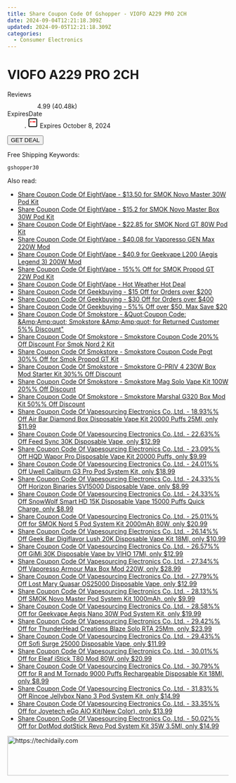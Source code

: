 ```yaml
---
title: Share Coupon Code Of Gshopper - VIOFO A229 PRO 2CH
date: 2024-09-04T12:21:18.309Z
updated: 2024-09-05T12:21:18.309Z
categories:
  - Consumer Electronics
---
```



<main class="px-4 py-6 sm:p-6 md:px-8 md:py-10">
  <div class="mx-auto grid max-w-4xl grid-cols-1">
    <div class="relative col-start-1 row-start-1 flex flex-col-reverse rounded-lg bg-gradient-to-t from-black/75 via-black/0 p-3 sm:row-start-2 sm:bg-none sm:p-0 lg:row-start-1">
      <h1 class="mt-1 text-lg font-semibold text-white sm:text-slate-900 md:text-2xl dark:sm:text-white">VIOFO A229 PRO 2CH</h1>
    </div>
        <dl class="row-start-2 mt-4 flex items-center text-xs font-medium sm:row-start-3 sm:mt-1 md:mt-2.5 lg:row-start-2">
      <dt class="sr-only">Reviews</dt>
      <dd class="flex items-center text-indigo-600 dark:text-indigo-400">
        <svg width="24" height="24" fill="none" aria-hidden="true" class="mr-1 stroke-current dark:stroke-indigo-500">
          <path d="m12 5 2 5h5l-4 4 2.103 5L12 16l-5.103 3L9 14l-4-4h5l2-5Z" stroke-width="2" stroke-linecap="round" stroke-linejoin="round" />
        </svg>
        <span>4.99 <span class="font-normal text-slate-400">(40.48k)</span></span>
      </dd>
      <dt class="sr-only">ExpiresDate</dt>
      <dd class="flex items-center">
        <svg width="2" height="2" aria-hidden="true" fill="currentColor" class="mx-3 text-slate-300">
          <circle cx="1" cy="1" r="1" />
        </svg>
        <svg width="24" height="24" viewBox="0 0 24 24" fill="none" stroke="currentColor" stroke-width="2">
          <rect x="3" y="3" width="18" height="18" rx="2" fill="#fff" />
          <path d="M6 10L18 10" stroke="red" stroke-width="2" fill="none" />
          <path d="M10 6L10 18" stroke="#fff" stroke-width="2" fill="none" />
        </svg>
        Expires October 8, 2024      </dd>
    </dl>
    <div class="col-start-1 row-start-3 mt-4 self-center sm:col-start-2 sm:row-span-2 sm:row-start-2 sm:mt-0 lg:col-start-1 lg:row-start-3 lg:row-end-4 lg:mt-6">
      <button type="button" onClick="javascript:window.open(decodeURIComponent('https%3A%2F%2Fwww.shareasale.com%2Fu.cfm%3Fd%3D1117834%26m%3D97331%26u%3D4338022'), '_blank');void(0);" class="rounded-lg bg-red-600 px-3 py-2 text-sm font-medium leading-6 text-white">GET DEAL</button>
    </div>
    <p class="col-start-1 mt-4 text-sm leading-6 sm:col-span-2 lg:col-span-1 lg:row-start-4 lg:mt-6 dark:text-slate-400">Free Shipping Keywords: </p>
    <p class="mt-4">
      <code class="bg-purple-900 p-4 text-sm font-bold tracking-widest text-white">gshopper30</code>
    </p>
  </div>
</main>
<span class="atpl-alsoreadstyle">Also read:</span>
<div><ul>
<li><a href="https://coupons.techidaily.com/coupon-1086551-share-59344-sale/"><u>Share Coupon Code Of EightVape - $13.50 for SMOK Novo Master 30W Pod Kit</u></a></li>
<li><a href="https://coupons.techidaily.com/coupon-1086550-share-59344-sale/"><u>Share Coupon Code Of EightVape - $15.2 for SMOK Novo Master Box 30W Pod Kit</u></a></li>
<li><a href="https://coupons.techidaily.com/coupon-1086547-share-59344-sale/"><u>Share Coupon Code Of EightVape - $22.85 for SMOK Nord GT 80W Pod Kit</u></a></li>
<li><a href="https://coupons.techidaily.com/coupon-1228121-share-59344-sale/"><u>Share Coupon Code Of EightVape - $40.08 for Vaporesso GEN Max 220W Mod</u></a></li>
<li><a href="https://coupons.techidaily.com/coupon-1228122-share-59344-sale/"><u>Share Coupon Code Of EightVape - $40.9 for Geekvape L200 (Aegis Legend 3) 200W Mod</u></a></li>
<li><a href="https://coupons.techidaily.com/coupon-1086549-share-59344-sale/"><u>Share Coupon Code Of EightVape - 15%% Off for SMOK Propod GT 22W Pod Kit</u></a></li>
<li><a href="https://coupons.techidaily.com/coupon-1227524-share-59344-sale/"><u>Share Coupon Code Of EightVape - Hot Weather Hot Deal</u></a></li>
<li><a href="https://coupons.techidaily.com/coupon-1227289-share-38812-sale/"><u>Share Coupon Code Of Geekbuying - $15 Off for Orders over $200</u></a></li>
<li><a href="https://coupons.techidaily.com/coupon-1227288-share-38812-sale/"><u>Share Coupon Code Of Geekbuying - $30 Off for Orders over $400</u></a></li>
<li><a href="https://coupons.techidaily.com/coupon-1227290-share-38812-sale/"><u>Share Coupon Code Of Geekbuying - 5%% Off over $50, Max Save $20</u></a></li>
<li><a href="https://coupons.techidaily.com/coupon-1227020-share-84147-sale/"><u>Share Coupon Code Of Smokstore - &Quot;Coupon Code: &Amp;Amp;quot; Smokstore &Amp;Amp;quot; for Returned Customer 5%% Discount&quot;</u></a></li>
<li><a href="https://coupons.techidaily.com/coupon-1227040-share-84147-sale/"><u>Share Coupon Code Of Smokstore - Smokstore Coupon Code 20%% Off Discount For Smok Nord 2 Kit</u></a></li>
<li><a href="https://coupons.techidaily.com/coupon-1227035-share-84147-sale/"><u>Share Coupon Code Of Smokstore - Smokstore Coupon Code Ppgt 30%% Off for Smok Propod GT Kit</u></a></li>
<li><a href="https://coupons.techidaily.com/coupon-1227050-share-84147-sale/"><u>Share Coupon Code Of Smokstore - Smokstore G-PRIV 4 230W Box Mod Starter Kit 30%% Off Discount</u></a></li>
<li><a href="https://coupons.techidaily.com/coupon-1227051-share-84147-sale/"><u>Share Coupon Code Of Smokstore - Smokstore Mag Solo Vape Kit 100W 20%% Off Discount</u></a></li>
<li><a href="https://coupons.techidaily.com/coupon-1227049-share-84147-sale/"><u>Share Coupon Code Of Smokstore - Smokstore Marshal G320 Box Mod Kit 50%% Off Discount</u></a></li>
<li><a href="https://coupons.techidaily.com/coupon-1102162-share-90958-sale/"><u>Share Coupon Code Of Vapesourcing Electronics Co.,Ltd. - 18.93%% Off Air Bar Diamond Box Disposable Vape Kit 20000 Puffs 25Ml, only $11.99</u></a></li>
<li><a href="https://coupons.techidaily.com/coupon-1227274-share-90958-sale/"><u>Share Coupon Code Of Vapesourcing Electronics Co.,Ltd. - 22.63%% Off Feed Sync 30K Disposable Vape, only $12.99</u></a></li>
<li><a href="https://coupons.techidaily.com/coupon-1102163-share-90958-sale/"><u>Share Coupon Code Of Vapesourcing Electronics Co.,Ltd. - 23.09%% Off HQD Wapor Pro Disposable Vape Kit 20000 Puffs, only $9.99</u></a></li>
<li><a href="https://coupons.techidaily.com/coupon-1227471-share-90958-sale/"><u>Share Coupon Code Of Vapesourcing Electronics Co.,Ltd. - 24.01%% Off Uwell Caliburn G3 Pro Pod System Kit, only $18.99</u></a></li>
<li><a href="https://coupons.techidaily.com/coupon-1067068-share-90958-sale/"><u>Share Coupon Code Of Vapesourcing Electronics Co.,Ltd. - 24.33%% Off Horizon Binaries SV15000 Disposable Vape, only $8.99</u></a></li>
<li><a href="https://coupons.techidaily.com/coupon-1086350-share-90958-sale/"><u>Share Coupon Code Of Vapesourcing Electronics Co.,Ltd. - 24.33%% Off SnowWolf Smart HD 15K Disposable Vape 15000 Puffs Quick Charge, only $8.99</u></a></li>
<li><a href="https://coupons.techidaily.com/coupon-922358-share-90958-sale/"><u>Share Coupon Code Of Vapesourcing Electronics Co.,Ltd. - 25.01%% Off for SMOK Nord 5 Pod System Kit 2000mAh 80W, only $20.99</u></a></li>
<li><a href="https://coupons.techidaily.com/coupon-1100387-share-90958-sale/"><u>Share Coupon Code Of Vapesourcing Electronics Co.,Ltd. - 26.14%% Off Geek Bar Digiflavor Lush 20K Disposable Vape Kit 18Ml, only $10.99</u></a></li>
<li><a href="https://coupons.techidaily.com/coupon-1227275-share-90958-sale/"><u>Share Coupon Code Of Vapesourcing Electronics Co.,Ltd. - 26.57%% Off GiMi 30K Disposable Vape by VIHO 17Ml, only $12.99</u></a></li>
<li><a href="https://coupons.techidaily.com/coupon-1058127-share-90958-sale/"><u>Share Coupon Code Of Vapesourcing Electronics Co.,Ltd. - 27.34%% Off Vaporesso Armour Max Box Mod 220W, only $28.99</u></a></li>
<li><a href="https://coupons.techidaily.com/coupon-1227272-share-90958-sale/"><u>Share Coupon Code Of Vapesourcing Electronics Co.,Ltd. - 27.79%% Off Lost Mary Quasar OS25000 Disposable Vape, only $12.99</u></a></li>
<li><a href="https://coupons.techidaily.com/coupon-1058966-share-90958-sale/"><u>Share Coupon Code Of Vapesourcing Electronics Co.,Ltd. - 28.13%% Off SMOK Novo Master Pod System Kit 1000mAh, only $9.99</u></a></li>
<li><a href="https://coupons.techidaily.com/coupon-794857-share-90958-sale/"><u>Share Coupon Code Of Vapesourcing Electronics Co.,Ltd. - 28.58%% Off for Geekvape Aegis Nano 30W Pod System Kit, only $19.99</u></a></li>
<li><a href="https://coupons.techidaily.com/coupon-1006283-share-90958-sale/"><u>Share Coupon Code Of Vapesourcing Electronics Co.,Ltd. - 29.42%% Off for ThunderHead Creations Blaze Solo RTA 25Mm, only $23.99</u></a></li>
<li><a href="https://coupons.techidaily.com/coupon-1227474-share-90958-sale/"><u>Share Coupon Code Of Vapesourcing Electronics Co.,Ltd. - 29.43%% Off Sofi Surge 25000 Disposable Vape, only $11.99</u></a></li>
<li><a href="https://coupons.techidaily.com/coupon-807698-share-90958-sale/"><u>Share Coupon Code Of Vapesourcing Electronics Co.,Ltd. - 30.01%% Off for Eleaf iStick T80 Mod 80W, only $20.99</u></a></li>
<li><a href="https://coupons.techidaily.com/coupon-931576-share-90958-sale/"><u>Share Coupon Code Of Vapesourcing Electronics Co.,Ltd. - 30.79%% Off for R and M Tornado 9000 Puffs Rechargeable Disposable Kit 18Ml, only $8.99</u></a></li>
<li><a href="https://coupons.techidaily.com/coupon-1068463-share-90958-sale/"><u>Share Coupon Code Of Vapesourcing Electronics Co.,Ltd. - 31.83%% Off Rincoe Jellybox Nano 3 Pod System Kit, only $14.99</u></a></li>
<li><a href="https://coupons.techidaily.com/coupon-802725-share-90958-sale/"><u>Share Coupon Code Of Vapesourcing Electronics Co.,Ltd. - 33.35%% Off for Joyetech eGo AIO Kit(New Color), only $13.99</u></a></li>
<li><a href="https://coupons.techidaily.com/coupon-929032-share-90958-sale/"><u>Share Coupon Code Of Vapesourcing Electronics Co.,Ltd. - 50.02%% Off for DotMod dotStick Revo Pod System Kit 35W 3.5Ml, only $14.99</u></a></li>
</ul></div>

<ins class="adsbygoogle"
      style="display:block"
      data-ad-client="ca-pub-7571918770474297"
      data-ad-slot="8358498916"
      data-ad-format="auto"
      data-full-width-responsive="true"></ins>
<!-- affiliate ads begin -->
<a href="https://appsumo.8odi.net/c/5597632/2130875/7443" target="_top" id="2130875">
  <img src="//a.impactradius-go.com/display-ad/7443-2130875" border="0" alt="https://techidaily.com" width="728" height="90"/>
</a>
<img height="0" width="0" src="https://appsumo.8odi.net/i/5597632/2130875/7443" style="position:absolute;visibility:hidden;" border="0" />
<!-- affiliate ads end -->